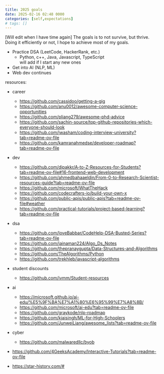 ```yaml
---
title: 2025 goals
date: 2025-02-16 02:48 0000 
categories: [self,expectations]
# tags: []
---
```

[Will edit when I have time again]
The goals is to not survive, but thrive. Doing it efficiently or not, I hope to achieve most of my goals. 

- Practice DSA (LeetCode, HackerRank, etc.)
  - Python, c++, Java, Javascript, TypeScript
  <br> will add if I start any new ones
- Get into AI (NLP, ML) 
- Web dev continues
 
resources: 

- career 
  - https://github.com/cassidoo/getting-a-gig
  - https://github.com/anu0012/awesome-computer-science-opportunities
  - https://github.com/pliang279/awesome-phd-advice
  - https://github.com/sachin-source/top-github-repositories-which-everyone-should-look
  - https://github.com/jwasham/coding-interview-university?tab=readme-ov-file
  - https://github.com/kamranahmedse/developer-roadmap?tab=readme-ov-file

- dev
  - https://github.com/dipakkr/A-to-Z-Resources-for-Students?tab=readme-ov-file#16-frontend-web-development
  - https://github.com/ahmedbahaaeldin/From-0-to-Research-Scientist-resources-guide?tab=readme-ov-file
  - https://github.com/microsoft/WhatTheHack
  - https://github.com/codecrafters-io/build-your-own-x
  - https://github.com/public-apis/public-apis?tab=readme-ov-file#weather
  - https://github.com/practical-tutorials/project-based-learning?tab=readme-ov-file
  
- dsa
  - https://github.com/loveBabbar/CodeHelp-DSA-Busted-Series?tab=readme-ov-file
  - https://github.com/jainaman224/Algo_Ds_Notes
  - https://github.com/thepranaygupta/Data-Structures-and-Algorithms
  - https://github.com/TheAlgorithms/Python
  - https://github.com/trekhleb/javascript-algorithms


- student discounts
  - https://github.com/ivmm/Student-resources

- ai
  - https://microsoft.github.io/ai-edu/%E5%9F%BA%E7%A1%80%E6%95%99%E7%A8%8B/
  - https://github.com/microsoft/ai-edu?tab=readme-ov-file
  - https://github.com/graykode/nlp-roadmap
  - https://github.com/kjaisingh/ML-for-High-Schoolers
  - https://github.com/JunweiLiang/awesome_lists?tab=readme-ov-file

- cyber
  - https://github.com/malwaredllc/byob



- https://github.com/4GeeksAcademy/Interactive-Tutorials?tab=readme-ov-file

- https://star-history.com/#









